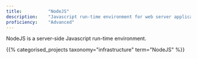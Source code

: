 ```yaml
---
title: 			"NodeJS"
description: 	"Javascript run-time environment for web server applications"
proficiency:	"Advanced"
---
```


NodeJS is a server-side Javascript run-time environment.

{{% categorised_projects taxonomy="infrastructure" term="NodeJS" %}}